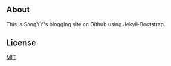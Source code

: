 ## About
This is SongYY's blogging site on Github using Jekyll-Bootstrap.

## License
[MIT](http://opensource.org/licenses/MIT)
